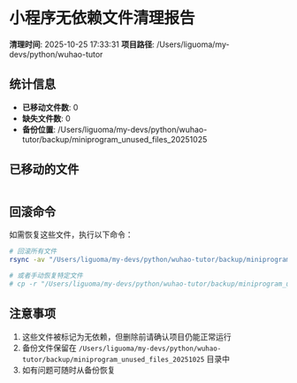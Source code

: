 # 小程序无依赖文件清理报告

**清理时间**: 2025-10-25 17:33:31
**项目路径**: /Users/liguoma/my-devs/python/wuhao-tutor

## 统计信息

- **已移动文件数**:        0
- **缺失文件数**:        0
- **备份位置**: /Users/liguoma/my-devs/python/wuhao-tutor/backup/miniprogram_unused_files_20251025

## 已移动的文件

```
```

## 回滚命令

如需恢复这些文件，执行以下命令：

```bash
# 回滚所有文件
rsync -av "/Users/liguoma/my-devs/python/wuhao-tutor/backup/miniprogram_unused_files_20251025/" "/Users/liguoma/my-devs/python/wuhao-tutor/miniprogram/"

# 或者手动恢复特定文件
# cp -r "/Users/liguoma/my-devs/python/wuhao-tutor/backup/miniprogram_unused_files_20251025/miniprogram_npm" "/Users/liguoma/my-devs/python/wuhao-tutor/miniprogram/"
```

## 注意事项

1. 这些文件被标记为无依赖，但删除前请确认项目仍能正常运行
2. 备份文件保留在 `/Users/liguoma/my-devs/python/wuhao-tutor/backup/miniprogram_unused_files_20251025` 目录中
3. 如有问题可随时从备份恢复
